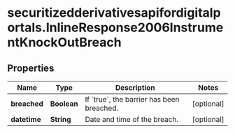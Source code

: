 # securitizedderivativesapifordigitalportals.InlineResponse2006InstrumentKnockOutBreach

## Properties

Name | Type | Description | Notes
------------ | ------------- | ------------- | -------------
**breached** | **Boolean** | If &#x60;true&#x60;, the barrier has been breached. | [optional] 
**datetime** | **String** | Date and time of the breach. | [optional] 


